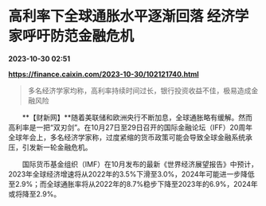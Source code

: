 # 高利率下全球通胀水平逐渐回落 经济学家呼吁防范金融危机

**2023-10-30 02:51**

**https://finance.caixin.com/2023-10-30/102121740.html**

> 多名经济学家均称，高利率持续时间过长，银行投资收益不佳，极易造成金融风险

  

　　**【财新网】**随着美联储和欧洲央行不断加息，全球通胀略有缓解。然而高利率是一把“双刃剑”。在10月27日至29日召开的国际金融论坛（IFF）20周年全球年会上，多名经济学家称，过度紧缩的货币政策可能会导致全球金融系统承压，引发新一轮金融危机。

　　国际货币基金组织（IMF）在10月发布的最新《世界经济展望报告》中预计，2023年全球经济增速将从2022年的3.5%下滑至3.0%，2024年可能进一步降低至2.9%；而全球通胀率将从2022年的8.7%稳步下降至2023年的6.9%，2024年或将降至2.9%。